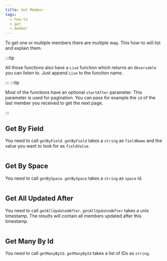 ```yaml
---
title: Get Member
tags:
  - how-to
  - get
  - member
---
```


To get one or multiple members there are multiple way. This how-to will list and explain them.

:::tip

All those functions also have a `Live` function which returns an `Observable` you can listen to. Just append `Live` to the function name.

:::
:::tip

Most of the functions have an optional `startAfter` parameter. This parameter is used for pagination. You can pass for example the `id` of the last member you received to get the next page.

:::

## Get By Field

You need to call `getByField`. `getByField` takes a `string` as `fieldName` and the value you want to look for as `fieldValue`.

```tsx file=../../../../../../packages/sdk/examples/member/get.ts#L9-L12
```

## Get By Space

You need to call `getBySpace`. `getBySpace` takes a `string` as `space` id.

```tsx file=../../../../../../packages/sdk/examples/member/get.ts#L16-L19
```

## Get All Updated After

You need to call `getAllUpdatedAfter`. `getAllUpdatedAfter` takes a unix timestamp. The results will contain all members updated after this timestamp.

```tsx file=../../../../../../packages/sdk/examples/member/get.ts#L23-L26
```

## Get Many By Id

You need to call `getManyById`. `getManyById` takes a list of IDs as `string`.

```tsx file=../../../../../../packages/sdk/examples/member/get.ts#L31-L34
```
